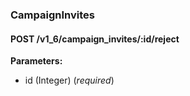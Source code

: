 ### CampaignInvites



#### POST /v1\_6/campaign\_invites/:id/reject

 

**Parameters:** 


 - id (Integer) (*required*)




